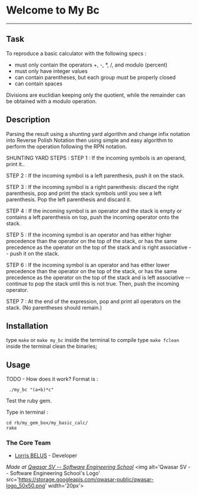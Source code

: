 # Welcome to My Bc
***

## Task

To reproduce a basic calculator with the following specs : 

- must only contain the operators +, -, *, /, and modulo (percent)
- must only have integer values
- can contain parentheses, but each group must be properly closed
- can contain spaces

Divisions are euclidian keeping only the quotient, while the remainder can be obtained with a modulo operation.


## Description
Parsing the result using a shunting yard algorithm and change infix notation into Reverse Polish Notation
then using simple and easy algorithm to perform the operation following the RPN notation.

SHUNTING YARD STEPS :
STEP 1 : If the incoming symbols is an operand, print it..

STEP 2 : If the incoming symbol is a left parenthesis, push it on the stack.

STEP 3 : If the incoming symbol is a right parenthesis: discard the right parenthesis, pop and print the stack symbols until you see a left parenthesis. Pop the left parenthesis and discard it.

STEP 4 : If the incoming symbol is an operator and the stack is empty or contains a left parenthesis on top, push the incoming operator onto the stack.

STEP 5 : If the incoming symbol is an operator and has either higher precedence than the operator on the top of the stack, or has the same precedence as the operator on the top of the stack and is right associative -- push it on the stack.

STEP 6 : If the incoming symbol is an operator and has either lower precedence than the operator on the top of the stack, or has the same precedence as the operator on the top of the stack and is left associative -- continue to pop the stack until this is not true. Then, push the incoming operator.

STEP 7 : At the end of the expression, pop and print all operators on the stack. (No parentheses should remain.)

## Installation

type ``make`` or ``make my_bc`` inside the terminal to compile 
type ``make fclean`` inside the terminal clean the binaries; 

## Usage
TODO - How does it work?
Format is :
```
 ./my_bc "(a+b)*c"
```
Test the ruby gem.

Type in terminal :
```
cd rb/my_gem_box/my_basic_calc/
rake
```


### The Core Team
* [Lorris BELUS](//github.com/Lbelus) - Developer


<span><i>Made at <a href='https://qwasar.io'>Qwasar SV -- Software Engineering School</a></i></span>
<span><img alt='Qwasar SV -- Software Engineering School's Logo' src='https://storage.googleapis.com/qwasar-public/qwasar-logo_50x50.png' width='20px'></span>
